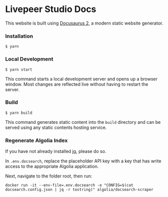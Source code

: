 # Livepeer Studio Docs

This website is built using [Docusaurus 2](https://docusaurus.io/), a modern static website generator.

### Installation

```
$ yarn
```

### Local Development

```
$ yarn start
```

This command starts a local development server and opens up a browser window. Most changes are reflected live without having to restart the server.

### Build

```
$ yarn build
```

This command generates static content into the `build` directory and can be served using any static contents hosting service.

### Regenerate Algolia Index

If you have not already installed [jq](https://github.com/stedolan/jq/wiki/Installation), please do so.

In `.env.docsearch`, replace the placeholder API key with a key that has write access to the appropriate Algolia application.

Next, navigate to the folder root, then run:

```
docker run -it --env-file=.env.docsearch -e "CONFIG=$(cat docsearch.config.json | jq -r tostring)" algolia/docsearch-scraper
```
